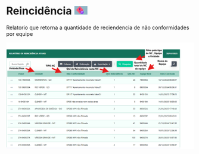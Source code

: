 # Reincidência ![image.png](recidencia_icon.png)

Relatorio que retorna a quantidade de reciendencia de não conformidades por equipe 

![image.png](reincidencia_relata.png)